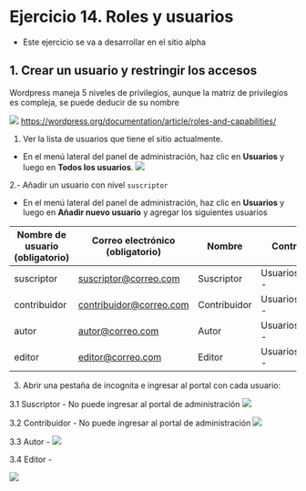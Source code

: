 
# Ejercicio 14. Roles y usuarios
- Este ejercicio se va a desarrollar en el sitio alpha

## 1. Crear un usuario y restringir los accesos
Wordpress maneja 5 niveles de privilegios, aunque la matriz de privilegios es compleja, se puede deducir de su nombre

![](https://i.imgur.com/Ha7kkUM.png)
https://wordpress.org/documentation/article/roles-and-capabilities/

1. Ver la lista de usuarios que tiene el sitio actualmente.
- En el menú lateral  del panel de administración, haz clic en **Usuarios** y luego en **Todos los usuarios**.
![](https://i.imgur.com/nLVp5FF.png)

2.- Añadir un usuario con nivel `suscriptor`
- En el menú lateral  del panel de administración, haz clic en **Usuarios** y luego en **Añadir nuevo usuario** y agregar los siguientes usuarios


| Nombre de usuario (obligatorio) 	| Correo electrónico  (obligatorio) | Nombre | Contraseña | Perfil |
|--|--|--|--|--|
| suscriptor | suscriptor@correo.com | Suscriptor | Usuarios#2024-- | Suscriptor| 
| contribuidor | contribuidor@correo.com | Contribuidor | Usuarios#2024-- | Contribuidor | 
| autor| autor@correo.com | Autor | Usuarios#2024-- | Autor| 
| editor| editor@correo.com | Editor | Usuarios#2024-- | Editor| 



3. Abrir una pestaña de incognita e ingresar al portal con cada usuario:

3.1 Suscriptor - No puede ingresar al portal de administración
![](https://i.imgur.com/VBdDFvt.png)

3.2 Contribuidor - No puede ingresar al portal de administración
![](https://i.imgur.com/UzSEupF.png)

3.3 Autor - 
 ![](https://i.imgur.com/INXFZ5O.png)

3.4 Editor - 

![](https://i.imgur.com/ut90iJx.png)

<!--stackedit_data:
eyJoaXN0b3J5IjpbMjAzNDM1NjcyNiwtMjYwMTU5NDExLC05MT
g1NTc0MF19
-->